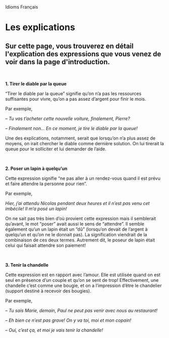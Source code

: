 
<head>
 Idioms Français 
</head>

<body>

<h1>Les explications</h1>
<h2>Sur cette page, vous trouverez en détail l'explication des expressions que vous venez de voir dans la page d'introduction.</h2>
 <br>
  <b><p>1. Tirer le diable par la queue</p></b>
  <p>“Tirer le diable par la queue” signifie qu’on n’a pas les ressources suffisantes pour vivre, qu’on a pas assez d’argent pour finir le mois.</p>
 <p>Par exemple,</p>
  <i><p> – Tu vas t’acheter cette nouvelle voiture, finalement, Pierre? </p>
   <p> – Finalement non… En ce moment, je tire le diable par la queue!</p></i>
  <p>Une des explications, notamment, serait que lorsqu’on n’a plus assez de moyens, on irait chercher le diable comme dernière solution. On lui tirerait la queue pour le solliciter et lui demander de l’aide.</p>
 <br>
 <b><p>2. Poser un lapin à quelqu’un</p></b>
  <p>Cette expression signifie “ne pas aller à un rendez-vous quand il est prévu et faire attendre la personne pour rien”.</p>
  <p>Par exemple,</p>
  <i><p>Hier, j’ai attendu Nicolas pendant deux heures et il n’est pas venu cet imbécile! Il m’a posé un lapin!</p></i>
  <p>On ne sait pas très bien d’où provient cette expression mais il semblerait qu’avant, le mot “poser” avait aussi le sens de “attendre”. Il semble également qu’un un lapin était un “dû” (lorsqu’on devait de l’argent à quelqu’un et qu’on ne le donnait pas). La signification viendrait de la combinaison de ces deux termes. Autrement dit, le poseur de lapin était celui qui faisait attendre son paiement!</p>
 <br>
  <b><p>3. Tenir la chandelle</p></b>
  <p>Cette expression est en rapport avec l’amour. Elle est utilisée quand on est seul en présence d’un couple et qu’on se sent de trop!
Effectivement, une chandelle c’est comme une bougie, et on a l’impression d’être le chandelier (support destiné à recevoir des bougies).</p>
  <p>Par exemple,</p>
  <i><p> – Tu sais Marie, demain, Paul ne peut pas venir avec nous au restaurant!
  <p> – Eh bien ce n’est pas grave! On y va toi, moi et mon copain!</p>
  <p> – Oui, c’est ça, et moi je vais tenir la chandelle! </p></i>
